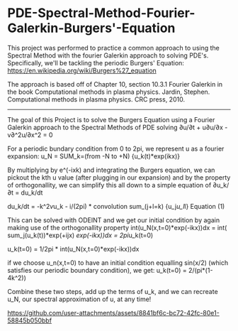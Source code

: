 # PDE-Spectral-Method-Fourier-Galerkin-Burgers'-Equation
This project was performed to practice a common approach to using the Spectral Method with the fourier Galerkin approach to solving PDE's. Specifically, we'll be tackling the periodic Burgers' Equation:
https://en.wikipedia.org/wiki/Burgers%27_equation

The approach is based off of Chapter 10, section 10.3.1 Fourier Galerkin in the book Computational methods in plasma physics.
Jardin, Stephen. Computational methods in plasma physics. CRC press, 2010.

------------------------------------------------------------------------------------------------------------------------------------------------
The goal of this Project is to solve the Burgers Equation using a Fourier Galerkin approach to the Spectral Methods of PDE solving
∂u/∂t + u∂u/∂x - v∂^2u/∂x^2 = 0

For a periodic bundary condition from 0 to 2pi, we represent u as a fourier expansion:
    u_N = SUM_k=(from -N to +N) {u_k(t)*exp(ikx)}

By multiplying by e^(-ixk) and integrating the Burgers equation, we can pickout the kth u value (after plugging in our expansion) and by the property
of orthogonallity, we can simplify this all down to a simple equation of ∂u_k/∂t = du_k/dt

du_k/dt = -k^2*v*u_k - i/(2pi) * convolution sum_(j+l=k) {u_j*u_l*l}      Equation (1)

This can be solved with ODEINT and we get our initial condition by again making use of the orthogonallity property
int(u_N(x,t=0)*exp(-ikx))dx = int( sum_j(u_k(t))*exp(+ijx) *exp(-ikx))dx = 2pi*u_k(t=0)

u_k(t=0) = 1/2pi * int(u_N(x,t=0)*exp(-ikx))dx 

if we choose u_n(x,t=0) to have an initial condition equalling sin(x/2) (which satisfies our periodic boundary condition), we get:
u_k(t=0) = 2/(pi*(1-4k^2))

Combine these two steps, add up the terms of u_k, and we can recreate u_N, our spectral approximation of u, at any time!

https://github.com/user-attachments/assets/8841bf6c-bc72-42fc-80e1-58845b050bbf
